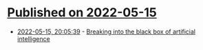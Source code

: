 # [Published on 2022-05-15](index.md)

* [2022-05-15, 20:05:39](https://news.ycombinator.com/item?id=31390564) - [Breaking into the black box of artificial intelligence](https://www.nature.com/articles/d41586-022-00858-1)
